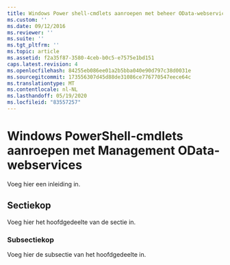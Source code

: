 ```yaml
---
title: Windows Power shell-cmdlets aanroepen met beheer OData-webservices | Microsoft Docs
ms.custom: ''
ms.date: 09/12/2016
ms.reviewer: ''
ms.suite: ''
ms.tgt_pltfrm: ''
ms.topic: article
ms.assetid: f2a35f87-3580-4ceb-b0c5-e7575e1bd151
caps.latest.revision: 4
ms.openlocfilehash: 84255eb086ee01a2b5bba040e90d797c38d0031e
ms.sourcegitcommit: 173556307d45d88de31086ce776770547eece64c
ms.translationtype: MT
ms.contentlocale: nl-NL
ms.lasthandoff: 05/19/2020
ms.locfileid: "83557257"
---
```

# <a name="invoking-windows-powershell-cmdlets-with-management-odata-web-services"></a>Windows PowerShell-cmdlets aanroepen met Management OData-webservices

Voeg hier een inleiding in.

## <a name="section-heading"></a>Sectiekop

Voeg hier het hoofdgedeelte van de sectie in.

### <a name="subsection-heading"></a>Subsectiekop

Voeg hier de subsectie van het hoofdgedeelte in.
